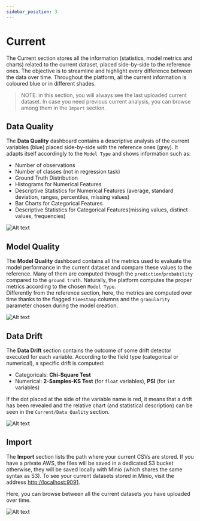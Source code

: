 ```yaml
---
sidebar_position: 3
---
```


# Current
The Current section stores all the information (statistics, model metrics and charts) related to the current dataset, placed side-by-side to the reference ones. The objective is to streamline and highlight every difference between the data over time. Throughout the platform, all the current information is coloured blue or in different shades.

> NOTE: in this section, you will always see the last uploaded current dataset. In case you need previous current analysis, you can browse among them in the `Import` section.


## Data Quality
The **Data Quality** dashboard contains a descriptive analysis of the current variables (blue) placed side-by-side with the reference ones (grey). It adapts itself accordingly to the `Model Type` and shows information such as:

- Number of observations
- Number of classes (not in regression task)
- Ground Truth Distribution
- Histograms for Numerical Features
- Descriptive Statistics for Numerical Features (average, standard deviation, ranges, percentiles, missing values)
- Bar Charts for Categorical Features
- Descriptive Statistics for Categorical Features(missing values, distinct values, frequencies)

![Alt text](/img/current/current-data-quality.png "Current Data Quality")


## Model Quality

The **Model Quality** dashboard contains all the metrics used to evaluate the model performance in the current dataset and compare these values to the reference. Many of them are computed through the `prediction`/`probability` compared to the `ground truth`. Naturally, the platform computes the proper metrics according to the chosen `Model Type`. \
Differently from the reference section, here, the metrics are computed over time thanks to the flagged `timestamp` columns and the `granularity` parameter chosen during the model creation.

![Alt text](/img/current/current-model-quality.png "Current Model Quality")


## Data Drift

The **Data Drift** section contains the outcome of some drift detector executed for each variable.
According to the field type (categorical or numerical), a specific drift is computed:

- Categoricals: **Chi-Square Test**
- Numerical: **2-Samples-KS Test** (for `float` variables), **PSI** (for `int` variables)

If the dot placed at the side of the variable name is red, it means that a drift has been revealed and the relative chart (and statistical description) can be seen in the `Current/Data Quality` section.

![Alt text](/img/current/current-data-drift.png "Current Data Drift")


## Import

The **Import** section lists the path where your current CSVs are stored. If you have a private AWS, the files will be saved in a dedicated S3 bucket otherwise, they will be saved locally with Minio (which shares the same syntax as S3).
To see your current datasets stored in Minio, visit the address [http://localhost:9091](http://localhost:9091).

Here, you can browse between all the current datasets you have uploaded over time.

![Alt text](/img/current/current-import.png "Current Import")

